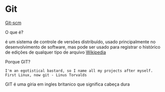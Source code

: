 # Git
[Git-scm](https://git-scm.com/)

O que é?

é um sistema de controle de versões distribuído, usado principalmente no desenvolvimento de software, mas pode ser usado para registrar o histórico de edições de qualquer tipo de arquivo [Wikipedia](https://pt.wikipedia.org/wiki/Git)

Porque GIT?

`I'm an egotistical bastard, so I name all my projects after myself. First Linux, now git - Linus Torvalds` 

GIT  é uma gíria em ingles britanico que significa cabeça dura